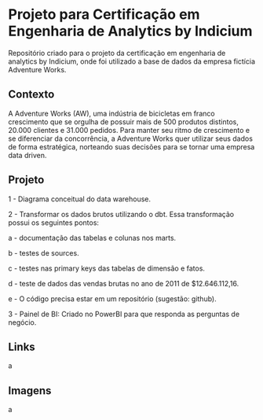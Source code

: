 # Projeto para Certificação em Engenharia de Analytics by Indicium

Repositório criado para o projeto da certificação em engenharia de analytics by Indicium, onde foi utilizado a base de dados da empresa fictícia Adventure Works.

## Contexto

A Adventure Works (AW), uma indústria de bicicletas em franco crescimento que se orgulha de possuir mais de 500 produtos distintos, 20.000 clientes e 31.000 pedidos. Para manter seu ritmo de crescimento e se diferenciar da concorrência, a Adventure Works quer utilizar seus dados de forma estratégica, norteando suas decisões para se tornar uma empresa data driven.

## Projeto
1 - Diagrama conceitual do data warehouse.

2 - Transformar os dados brutos utilizando o dbt. Essa transformação possui os seguintes pontos:

a - documentação das tabelas e colunas nos marts.

b - testes de sources.

c - testes nas primary keys das tabelas de dimensão e fatos.

d - teste de dados das vendas brutas no ano de 2011 de $12.646.112,16.

e - O código precisa estar em um repositório (sugestão: github).

3 - Painel de BI: Criado no PowerBI para que responda as perguntas de negócio.

## Links

a

## Imagens

a